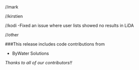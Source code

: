//mark

//kirstien

//kodi
-Fixed an issue where user lists showed no results in LiDA

//other

###This release includes code contributions from
- ByWater Solutions

_Thanks to all of our contributors!!_